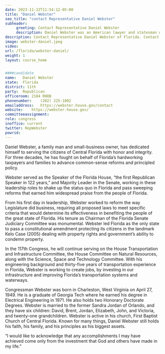 ```yaml
---
date: 2023-11-22T11:54:12-05:00
title: "Daniel Webster"
seo_title: "contact Representative Daniel Webster"
subheader:
     greeting: Contact Representative Daniel Webster 
     description: Daniel Webster was an American lawyer and statesman who represented New Hampshire and Massachusetts in the U.S. Congress and served as the U.S. Secretary of State under Presidents William Henry Harrison, John Tyler, and Millard Fillmore.
description: Contact Representative Daniel Webster of Florida. Contact information for Daniel Webster includes email address, phone number, and mailing address.
image: webster-daniel.jpeg
video: 
url: /florida/webster-daniel/
weight: 1
layout: course_home


####candidate
name:	Daniel Webster
state:	Florida
district: 11th
party:	Republican
officeroom:	2184 RHOB
phonenumber:	(202) 225-1002
emailaddress:	https://webster.house.gov/contact
website:	https://webster.house.gov/
committeeassignment: 
role: congress
inoffice: current
twitter: RepWebster
powrid: 
---
```


Daniel Webster, a family man and small-business owner, has dedicated himself to serving the citizens of Central Florida with honor and integrity. For three decades, he has fought on behalf of Florida’s hardworking taxpayers and families to advance common-sense reforms and principled policy.

Webster served as the Speaker of the Florida House, “the first Republican Speaker in 122 years,” and Majority Leader in the Senate, working in these leadership roles to shake up the status quo in Florida and pass sweeping reforms that earned him widespread praise from the people of Florida.

From his first day in leadership, Webster worked to reform the way Legislature did business, requiring all proposed laws to meet specific criteria that would determine its effectiveness in benefiting the people of the great state of Florida.
His tenure as Chairman of the Florida Senate Judiciary Committee was monumental. Webster led Florida as the only state to pass a constitutional amendment protecting its citizens in the landmark Kelo Case (2005) dealing with property rights and government’s ability to condemn property.

In the 117th Congress, he will continue serving on the House Transportation and Infrastructure Committee, the House Committee on Natural Resources, along with the Science, Space and Technology Committee. With his engineering background and thirty-five years of transportation experience in Florida, Webster is working to create jobs, by investing in our infrastructure and improving Florida’s transportation systems and waterways. 

Congressman Webster was born in Charleston, West Virginia on April 27, 1949.  He is a graduate of Georgia Tech where he earned his degree in Electrical Engineering in 1971.  He also holds two Honorary Doctorate Degrees. Webster is married to the former Sandra Jordan of Orlando, and they have six children: David, Brent, Jordan, Elizabeth, John, and Victoria, and twenty-one grandchildren.  Webster is active in his church, First Baptist Church of Central Florida. Known for many things, Daniel Webster still holds his faith, his family, and his principles as his biggest assets.  

“I would like to acknowledge that any accomplishments I may have achieved come only from the investment that God and others have made in my life.”
